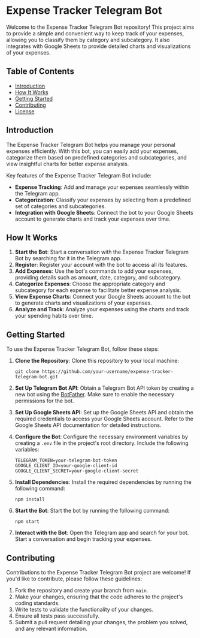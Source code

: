 # Expense Tracker Telegram Bot

Welcome to the Expense Tracker Telegram Bot repository! This project aims to provide a simple and convenient way to keep track of your expenses, allowing you to classify them by category and subcategory. It also integrates with Google Sheets to provide detailed charts and visualizations of your expenses.

## Table of Contents
- [Introduction](#introduction)
- [How It Works](#how-it-works)
- [Getting Started](#getting-started)
- [Contributing](#contributing)
- [License](#license)

## Introduction

The Expense Tracker Telegram Bot helps you manage your personal expenses efficiently. With this bot, you can easily add your expenses, categorize them based on predefined categories and subcategories, and view insightful charts for better expense analysis.

Key features of the Expense Tracker Telegram Bot include:
- **Expense Tracking**: Add and manage your expenses seamlessly within the Telegram app.
- **Categorization**: Classify your expenses by selecting from a predefined set of categories and subcategories.
- **Integration with Google Sheets**: Connect the bot to your Google Sheets account to generate charts and track your expenses over time.

## How It Works

1. **Start the Bot**: Start a conversation with the Expense Tracker Telegram Bot by searching for it in the Telegram app.
2. **Register**: Register your account with the bot to access all its features.
3. **Add Expenses**: Use the bot's commands to add your expenses, providing details such as amount, date, category, and subcategory.
4. **Categorize Expenses**: Choose the appropriate category and subcategory for each expense to facilitate better expense analysis.
5. **View Expense Charts**: Connect your Google Sheets account to the bot to generate charts and visualizations of your expenses.
6. **Analyze and Track**: Analyze your expenses using the charts and track your spending habits over time.

## Getting Started

To use the Expense Tracker Telegram Bot, follow these steps:

1. **Clone the Repository**: Clone this repository to your local machine:
   ```
   git clone https://github.com/your-username/expense-tracker-telegram-bot.git
   ```

2. **Set Up Telegram Bot API**: Obtain a Telegram Bot API token by creating a new bot using the [BotFather](https://core.telegram.org/bots#botfather). Make sure to enable the necessary permissions for the bot.

3. **Set Up Google Sheets API**: Set up the Google Sheets API and obtain the required credentials to access your Google Sheets account. Refer to the Google Sheets API documentation for detailed instructions.

4. **Configure the Bot**: Configure the necessary environment variables by creating a `.env` file in the project's root directory. Include the following variables:
   ```
   TELEGRAM_TOKEN=your-telegram-bot-token
   GOOGLE_CLIENT_ID=your-google-client-id
   GOOGLE_CLIENT_SECRET=your-google-client-secret
   ```

5. **Install Dependencies**: Install the required dependencies by running the following command:
   ```
   npm install
   ```

6. **Start the Bot**: Start the bot by running the following command:
   ```
   npm start
   ```

7. **Interact with the Bot**: Open the Telegram app and search for your bot. Start a conversation and begin tracking your expenses.

## Contributing

Contributions to the Expense Tracker Telegram Bot project are welcome! If you'd like to contribute, please follow these guidelines:

1. Fork the repository and create your branch from `main`.
2. Make your changes, ensuring that the code adheres to the project's coding standards.
3. Write tests to validate the functionality of your changes.
4. Ensure all tests pass successfully.
5. Submit a pull request detailing your changes, the problem you solved, and any relevant information.

